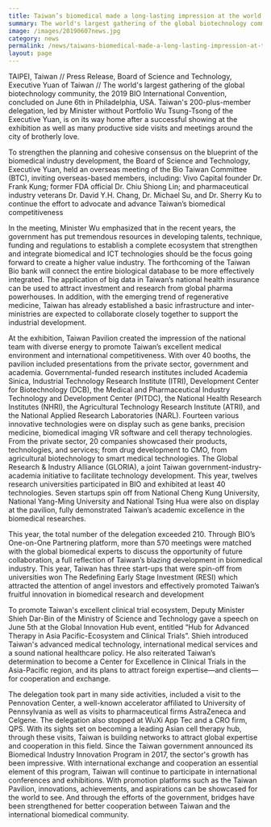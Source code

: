 ```yaml
---
title: Taiwan’s biomedical made a long-lasting impression at the world stage and the trip ends with a productive oversea Bio Taiwan Committee (BTC) meeting
summary: The world's largest gathering of the global biotechnology community, the 2019 BIO International Convention, concluded on June 6th in Philadelphia, USA.
image: /images/20190607news.jpg
category: news
permalink: /news/taiwans-biomedical-made-a-long-lasting-impression-at-the-world-stage-and-the-trip-ends-with-a-productive-oversea-bio-taiwan-committee-btc-meeting/
layout: page
---
```

TAIPEI, Taiwan // Press Release, Board of Science and Technology, Executive Yuan of Taiwan // The world's largest gathering of the global biotechnology community, the 2019 BIO International Convention, concluded on June 6th in Philadelphia, USA. Taiwan's 200-plus-member delegation, led by Minister without Portfolio Wu Tsung-Tsong of the Executive Yuan, is on its way home after a successful showing at the exhibition as well as many productive side visits and meetings around the city of brotherly love.

To strengthen the planning and cohesive consensus on the blueprint of the biomedical industry development, the Board of Science and Technology, Executive Yuan, held an overseas meeting of the Bio Taiwan Committee (BTC), inviting overseas-based members, including: Vivo Capital founder Dr. Frank Kung; former FDA official Dr. Chiu Shiong Lin; and pharmaceutical industry veterans Dr. David Y.H. Chang, Dr. Michael Su, and Dr. Sherry Ku to continue the effort to advocate and advance Taiwan’s biomedical competitiveness

In the meeting, Minister Wu emphasized that in the recent years, the government has put tremendous resources in developing talents, technique, funding and regulations to establish a complete ecosystem that strengthen and integrate biomedical and ICT technologies should be the focus going forward to create a higher value industry. The forthcoming of the Taiwan Bio bank will connect the entire biological database to be more effectively integrated. The application of big data in Taiwan’s national health insurance can be used to attract investment and research from global pharma powerhouses. In addition, with the emerging trend of regenerative medicine, Taiwan has already established a basic infrastructure and inter-ministries are expected to collaborate closely together to support the industrial development. 

At the exhibition, Taiwan Pavilion created the impression of the national team with diverse energy to promote Taiwan’s excellent medical environment and international competitiveness. With over 40 booths, the pavilion included presentations from the private sector, government and academia. Governmental-funded research institutes included Academia Sinica, Industrial Technology Research Institute (ITRI), Development Center for Biotechnology (DCB), the Medical and Pharmaceutical Industry Technology and Development Center (PITDC), the National Health Research Institutes (NHRI), the Agricultural Technology Research Institute (ATRI), and the National Applied Research Laboratories (NARL). Fourteen various innovative technologies were on display such as gene banks, precision medicine, biomedical imaging VR software and cell therapy technologies. From the private sector, 20 companies showcased their products, technologies, and services; from drug development to CMO, from agricultural biotechnology to smart medical technologies. The Global Research & Industry Alliance (GLORIA), a joint Taiwan government-industry-academia initiative to facilitate technology development. This year, twelves research universities participated in BIO and exhibited at least 40 technologies. Seven startups spin off from National Cheng Kung University, National Yang-Ming University and National Tsing Hua were also on display at the pavilion, fully demonstrated Taiwan’s academic excellence in the biomedical researches.

This year, the total number of the delegation exceeded 210. Through BIO’s One-on-One Partnering platform, more than 570 meetings were matched with the global biomedical experts to discuss the opportunity of future collaboration, a full reflection of Taiwan’s blazing development in biomedical industry. This year, Taiwan has three start-ups that were spin-off from universities won The Redefining Early Stage Investment (RESI) which attracted the attention of angel investors and effectively promoted Taiwan’s fruitful innovation in biomedical research and development

To promote Taiwan's excellent clinical trial ecosystem, Deputy Minister Shieh Dar-Bin of the Ministry of Science and Technology gave a speech on June 5th at the Global Innovation Hub event, entitled “Hub for Advanced Therapy in Asia Pacific-Ecosystem and Clinical Trials”. Shieh introduced Taiwan's advanced medical technology, international medical services and a sound national healthcare policy. He also reiterated Taiwan’s determination to become a Center for Excellence in Clinical Trials in the Asia-Pacific region, and its plans to attract foreign expertise—and clients—for cooperation and exchange.

The delegation took part in many side activities, included a visit to the Pennovation Center, a well-known accelerator affiliated to University of Pennsylvania as well as visits to pharmaceutical firms AstraZeneca and Celgene. The delegation also stopped at WuXi App Tec and a CRO firm, QPS. With its sights set on becoming a leading Asian cell therapy hub, through these visits, Taiwan is building networks to attract global expertise and cooperation in this field.  Since the Taiwan government announced its Biomedical Industry Innovation Program in 2017, the sector's growth has been impressive. With international exchange and cooperation an essential element of this program, Taiwan will continue to participate in international conferences and exhibitions. With promotion platforms such as the Taiwan Pavilion, innovations, achievements, and aspirations can be showcased for the world to see. And through the efforts of the government, bridges have been strengthened for better cooperation between Taiwan and the international biomedical community.
